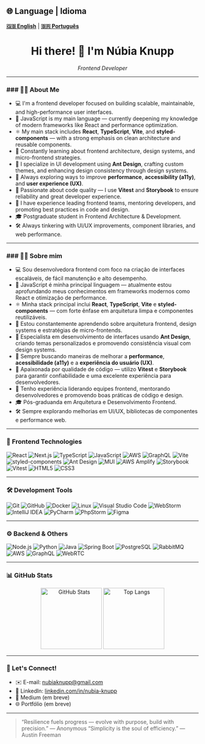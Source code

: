<!-- Profile README for nu-knupp -->

## 🌐 Language | Idioma

<a href="#english-version"><strong>🇬🇧 English</strong></a> | <a href="#versão-em-português"><strong>🇧🇷 Português</strong></a>

<h1 align="center">Hi there! 👋 I'm Núbia Knupp</h1>

<p align="center">
  <em>Frontend Developer</em>
</p>

---

<h3 id="english-version">### 👨‍💻 About Me</h3>

* 💻 I'm a frontend developer focused on building scalable, maintainable, and high-performance user interfaces.
* 🎨 JavaScript is my main language — currently deepening my knowledge of modern frameworks like React and performance optimization.
* ⚛️ My main stack includes <strong>React</strong>, <strong>TypeScript</strong>, <strong>Vite</strong>, and <strong>styled-components</strong> — with a strong emphasis on clean architecture and reusable components.
* 🧠 Constantly learning about frontend architecture, design systems, and micro-frontend strategies.
* 🧬 I specialize in UI development using <strong>Ant Design</strong>, crafting custom themes, and enhancing design consistency through design systems.
* 🚀 Always exploring ways to improve <strong>performance</strong>, <strong>accessibility (a11y)</strong>, and <strong>user experience (UX)</strong>.
* 🧪 Passionate about code quality — I use <strong>Vitest</strong> and <strong>Storybook</strong> to ensure reliability and great developer experience.
* 🧭 I have experience leading frontend teams, mentoring developers, and promoting best practices in code and design.
* 🎓 Postgraduate student in Frontend Architecture & Development.
* 🛠️ Always tinkering with UI/UX improvements, component libraries, and web performance.

---

<h3 id="versão-em-português">### 👨‍💻 Sobre mim</h3>

* 💻 Sou desenvolvedora frontend com foco na criação de interfaces escaláveis, de fácil manutenção e alto desempenho.
* 🎨 JavaScript é minha principal linguagem — atualmente estou aprofundando meus conhecimentos em frameworks modernos como React e otimização de performance.
* ⚛️ Minha stack principal inclui <strong>React</strong>, <strong>TypeScript</strong>, <strong>Vite</strong> e <strong>styled-components</strong> — com forte ênfase em arquitetura limpa e componentes reutilizáveis.
* 🧠 Estou constantemente aprendendo sobre arquitetura frontend, design systems e estratégias de micro-frontends.
* 🧬 Especialista em desenvolvimento de interfaces usando <strong>Ant Design</strong>, criando temas personalizados e promovendo consistência visual com design systems.
* 🚀 Sempre buscando maneiras de melhorar a <strong>performance</strong>, <strong>acessibilidade (a11y)</strong> e a <strong>experiência do usuário (UX)</strong>.
* 🧪 Apaixonada por qualidade de código — utilizo <strong>Vitest</strong> e <strong>Storybook</strong> para garantir confiabilidade e uma excelente experiência para desenvolvedores.
* 🧭 Tenho experiência liderando equipes frontend, mentorando desenvolvedores e promovendo boas práticas de código e design.
* 🎓 Pós-graduanda em Arquitetura e Desenvolvimento Frontend.
* 🛠️ Sempre explorando melhorias em UI/UX, bibliotecas de componentes e performance web.

---

### 🧰 Frontend Technologies

![React](https://img.shields.io/badge/React-61DAFB?style=for-the-badge&logo=react&logoColor=black)
![Next.js](https://img.shields.io/badge/Next.js-000000?style=for-the-badge&logo=next.js&logoColor=white)
![TypeScript](https://img.shields.io/badge/TypeScript-3178C6?style=for-the-badge&logo=typescript&logoColor=white)
![JavaScript](https://img.shields.io/badge/JavaScript-F7DF1E?style=for-the-badge&logo=javascript&logoColor=black)
![AWS](https://img.shields.io/badge/AWS-232F3E?style=for-the-badge&logo=amazon-aws&logoColor=white)
![GraphQL](https://img.shields.io/badge/GraphQL-E10098?style=for-the-badge&logo=graphql&logoColor=white)
![Vite](https://img.shields.io/badge/Vite-646CFF?style=for-the-badge&logo=vite&logoColor=white)
![styled-components](https://img.shields.io/badge/styled--components-DB7093?style=for-the-badge&logo=styled-components&logoColor=white)
![Ant Design](https://img.shields.io/badge/Ant%20Design-0170FE?style=for-the-badge&logo=antdesign&logoColor=white)
![MUI](https://img.shields.io/badge/MUI-007FFF?style=for-the-badge&logo=mui&logoColor=white)
![AWS Amplify](https://img.shields.io/badge/AWS%20Amplify-FF9900?style=for-the-badge&logo=amazon-aws&logoColor=white)
![Storybook](https://img.shields.io/badge/Storybook-FF4785?style=for-the-badge&logo=storybook&logoColor=white)
![Vitest](https://img.shields.io/badge/Vitest-6E9F18?style=for-the-badge&logo=vitest&logoColor=white)
![HTML5](https://img.shields.io/badge/HTML5-E34F26?style=for-the-badge&logo=html5&logoColor=white)
![CSS3](https://img.shields.io/badge/CSS3-1572B6?style=for-the-badge&logo=css3&logoColor=white)

---

### 🛠️ Development Tools

![Git](https://img.shields.io/badge/Git-F05032?style=for-the-badge&logo=git&logoColor=white)
![GitHub](https://img.shields.io/badge/GitHub-181717?style=for-the-badge&logo=github&logoColor=white)
![Docker](https://img.shields.io/badge/Docker-2496ED?style=for-the-badge&logo=docker&logoColor=white)
![Linux](https://img.shields.io/badge/Linux-FCC624?style=for-the-badge&logo=linux&logoColor=black)
![Visual Studio Code](https://img.shields.io/badge/VSCode-007ACC?style=for-the-badge&logo=visual-studio-code&logoColor=white)
![WebStorm](https://img.shields.io/badge/WebStorm-000000?style=for-the-badge&logo=webstorm&logoColor=white)
![IntelliJ IDEA](https://img.shields.io/badge/IntelliJ_IDEA-000000?style=for-the-badge&logo=intellij-idea&logoColor=white)
![PyCharm](https://img.shields.io/badge/PyCharm-000000?style=for-the-badge&logo=pycharm&logoColor=white)
![PhpStorm](https://img.shields.io/badge/PhpStorm-000000?style=for-the-badge&logo=phpstorm&logoColor=white)
![Figma](https://img.shields.io/badge/Figma-F24E1E?style=for-the-badge&logo=figma&logoColor=white)

---

### ⚙️ Backend & Others

![Node.js](https://img.shields.io/badge/Node.js-339933?style=for-the-badge&logo=node.js&logoColor=white)
![Python](https://img.shields.io/badge/Python-3776AB?style=for-the-badge&logo=python&logoColor=white)
![Java](https://img.shields.io/badge/Java-ED8B00?style=for-the-badge&logo=java&logoColor=white)
![Spring Boot](https://img.shields.io/badge/Spring%20Boot-6DB33F?style=for-the-badge&logo=spring-boot&logoColor=white)
![PostgreSQL](https://img.shields.io/badge/PostgreSQL-4169E1?style=for-the-badge&logo=postgresql&logoColor=white)
![RabbitMQ](https://img.shields.io/badge/RabbitMQ-FF6600?style=for-the-badge&logo=rabbitmq&logoColor=white)
![AWS](https://img.shields.io/badge/AWS-232F3E?style=for-the-badge&logo=amazon-aws&logoColor=white)
![GraphQL](https://img.shields.io/badge/GraphQL-E10098?style=for-the-badge&logo=graphql&logoColor=white)
![WebRTC](https://img.shields.io/badge/WebRTC-333333?style=for-the-badge&logo=webrtc&logoColor=white)

---

### 📊 GitHub Stats

<p align="center">
  <img src="https://github-readme-stats.vercel.app/api?username=nu-knupp&show_icons=true&theme=dracula&hide_title=true" alt="GitHub Stats" height="160" />
  <img src="https://github-readme-stats.vercel.app/api/top-langs/?username=nu-knupp&layout=compact&theme=dracula&hide_title=true" alt="Top Langs" height="160" />
</p>

---

### 📨 Let's Connect!

- ✉️ E-mail: [nubiaknupp@gmail.com](mailto:nubiaknupp@gmail.com)
- 💼 LinkedIn: [linkedin.com/in/nubia-knupp](https://www.linkedin.com/in/nubia-knupp)
- 🧠 Medium (em breve)
- 🌐 Portfólio (em breve)

---

> “Resilience fuels progress — evolve with purpose, build with precision.” —  Anonymous
> “Simplicity is the soul of efficiency.” — Austin Freeman
